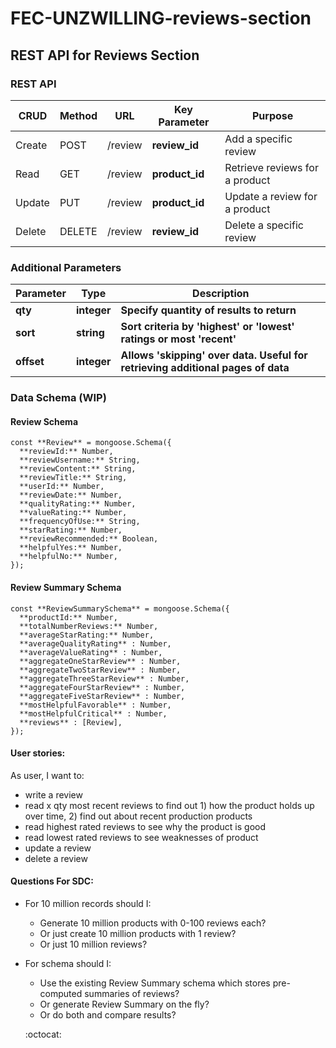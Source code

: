 # FEC-UNZWILLING-reviews-section

## REST API for Reviews Section

### REST API

| **CRUD** | **Method** | **URL** | **Key Parameter** | **Purpose** |
| --- | --- | --- | --- | --- |
| Create | POST | /review | **review\_id** | Add a specific review |
| Read | GET | /review | **product\_id** | Retrieve reviews for a product |
| Update | PUT | /review | **product\_id** | Update a review for a product |
| Delete | DELETE | /review | **review\_id** | Delete a specific review |

### Additional Parameters

| **Parameter** | **Type** | **Description** |
| --- | --- | --- |
| **qty** | **integer** | **Specify quantity of results to return** |
| **sort** | **string** | **Sort criteria by &#39;highest&#39; or &#39;lowest&#39;  ratings or most &#39;recent&#39;** |
| **offset** | **integer** | **Allows &#39;skipping&#39; over data. Useful for retrieving additional pages of data** |

### Data Schema (WIP)

#### Review Schema

```
const **Review** = mongoose.Schema({
  **reviewId:** Number,
  **reviewUsername:** String,
  **reviewContent:** String,
  **reviewTitle:** String,
  **userId:** Number,
  **reviewDate:** Number,
  **qualityRating:** Number,
  **valueRating:** Number,
  **frequencyOfUse:** String,
  **starRating:** Number,
  **reviewRecommended:** Boolean,
  **helpfulYes:** Number,
  **helpfulNo:** Number,
});
```
#### Review Summary Schema

```
const **ReviewSummarySchema** = mongoose.Schema({
  **productId:** Number,
  **totalNumberReviews:** Number,
  **averageStarRating:** Number,
  **averageQualityRating** : Number,
  **averageValueRating** : Number,
  **aggregateOneStarReview** : Number,
  **aggregateTwoStarReview** : Number,
  **aggregateThreeStarReview** : Number,
  **aggregateFourStarReview** : Number,
  **aggregateFiveStarReview** : Number,
  **mostHelpfulFavorable** : Number,
  **mostHelpfulCritical** : Number,
  **reviews** : [Review],
});
```

#### User stories:

As user, I want to:

- write a review
- read x qty most recent reviews to find out 1) how the product holds up over time, 2) find out about recent production products
- read highest rated reviews to see why the product is good
- read lowest rated reviews to see weaknesses of product
- update a review
- delete a review

#### Questions For SDC:

- For 10 million records should I:

  - Generate 10 million products with 0-100 reviews each?
  - Or just create 10 million products with 1 review?
  - Or just 10 million reviews?
- For schema should I:
  - Use the existing Review Summary schema which stores pre-computed summaries of reviews?
  - Or generate Review Summary on the fly?
  - Or do both and compare results?
  
  :octocat:

<!--
## UI update
<img src='design-and-docs/finprogress1.png'>
<img src='design-and-docs/finprogress2.png'>
<img src='design-and-docs/finprogress3.png'>


## File Structure (updated, final)
<img src='design-and-docs/file-structure.png'>

## Component names (updated)
<img src='design-and-docs/final-layout.png'>
-->
